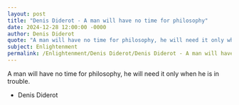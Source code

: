 ```yaml
---
layout: post
title: "Denis Diderot - A man will have no time for philosophy"
date: 2024-12-28 12:00:00 -0000
author: Denis Diderot
quote: "A man will have no time for philosophy, he will need it only when he is in trouble."
subject: Enlightenment
permalink: /Enlightenment/Denis Diderot/Denis Diderot - A man will have no time for philosophy
---
```


A man will have no time for philosophy, he will need it only when he is in trouble.

- Denis Diderot
